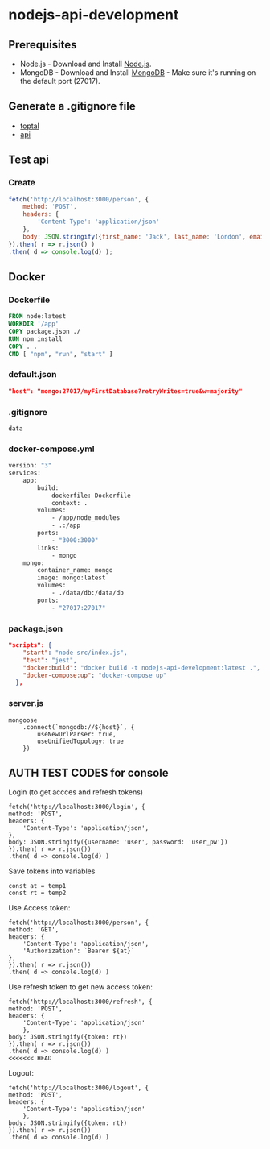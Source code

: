 # nodejs-api-development

## Prerequisites
* Node.js - Download and Install [Node.js](http://www.nodejs.org/download/).
* MongoDB - Download and Install [MongoDB](http://www.mongodb.org/downloads) - Make sure it's running on the default port (27017).

## Generate a .gitignore file
- [toptal](https://www.toptal.com/developers/gitignore)
- [api](https://www.toptal.com/developers/gitignore/api/visualstudiocode,node)

## Test api
### Create
```javascript
fetch('http://localhost:3000/person', {
    method: 'POST',
    headers: {
        'Content-Type': 'application/json'
    },
    body: JSON.stringify({first_name: 'Jack', last_name: 'London', email: 'jl@gmail.com'})
}).then( r => r.json() )
.then( d => console.log(d) );
```

## Docker
### Dockerfile
```dockerfile
FROM node:latest
WORKDIR '/app'
COPY package.json ./
RUN npm install
COPY . .
CMD [ "npm", "run", "start" ]
```

### default.json
```json
"host": "mongo:27017/myFirstDatabase?retryWrites=true&w=majority"
```

### .gitignore
```
data
```

### docker-compose.yml
```dockerfile
version: "3"
services: 
    app:
        build: 
            dockerfile: Dockerfile
            context: .
        volumes: 
            - /app/node_modules
            - .:/app
        ports: 
            - "3000:3000"
        links: 
            - mongo
    mongo:
        container_name: mongo
        image: mongo:latest
        volumes: 
            - ./data/db:/data/db
        ports: 
            - "27017:27017"
```

### package.json
```json
"scripts": {
    "start": "node src/index.js",
    "test": "jest",
    "docker:build": "docker build -t nodejs-api-development:latest .",
    "docker-compose:up": "docker-compose up"
  },
```

### server.js
```nodejs
mongoose
    .connect(`mongodb://${host}`, {
        useNewUrlParser: true,
        useUnifiedTopology: true
    })
```

## AUTH TEST CODES for console

Login (to get accces and refresh tokens)
```
fetch('http://localhost:3000/login', {
method: 'POST',
headers: {
    'Content-Type': 'application/json',
},
body: JSON.stringify({username: 'user', password: 'user_pw'})
}).then( r => r.json())
.then( d => console.log(d) )
```

Save tokens into variables
```
const at = temp1
const rt = temp2
```
Use Access token: 
```
fetch('http://localhost:3000/person', {
method: 'GET',
headers: {
    'Content-Type': 'application/json',
    'Authorization': `Bearer ${at}`
},
}).then( r => r.json())
.then( d => console.log(d) )
```
Use refresh token to get new access token: 
```
fetch('http://localhost:3000/refresh', {
method: 'POST',
headers: {
    'Content-Type': 'application/json'
    },
body: JSON.stringify({token: rt})
}).then( r => r.json())
.then( d => console.log(d) )
<<<<<<< HEAD
```
Logout: 
```
fetch('http://localhost:3000/logout', {
method: 'POST',
headers: {
    'Content-Type': 'application/json'
    },
body: JSON.stringify({token: rt})
}).then( r => r.json())
.then( d => console.log(d) )

